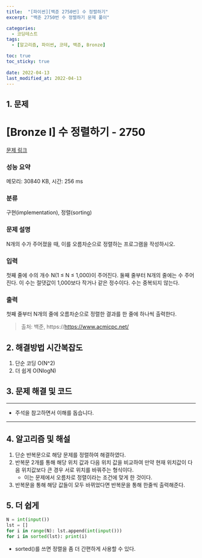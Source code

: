 ```yaml
---
title:  "[파이썬][백준 2750번] 수 정렬하기"
excerpt: "백준 2750번 수 정렬하기 문제 풀이"

categories:
  - 코딩테스트
tags:
  - [알고리즘, 파이썬, 코테, 백준, Bronze]

toc: true
toc_sticky: true
 
date: 2022-04-13
last_modified_at: 2022-04-13
---
```



## 1. 문제

# [Bronze I] 수 정렬하기 - 2750 

[문제 링크](https://www.acmicpc.net/problem/2750) 

### 성능 요약

메모리: 30840 KB, 시간: 256 ms

### 분류

구현(implementation), 정렬(sorting)

### 문제 설명

<p>N개의 수가 주어졌을 때, 이를 오름차순으로 정렬하는 프로그램을 작성하시오.</p>

### 입력 

 <p>첫째 줄에 수의 개수 N(1 ≤ N ≤ 1,000)이 주어진다. 둘째 줄부터 N개의 줄에는 수 주어진다. 이 수는 절댓값이 1,000보다 작거나 같은 정수이다. 수는 중복되지 않는다.</p>

### 출력 

 <p>첫째 줄부터 N개의 줄에 오름차순으로 정렬한 결과를 한 줄에 하나씩 출력한다.</p>


> 출처: 백준, https://https://www.acmicpc.net/

## 2. 해결방법 시간복잡도
1. 단순 코딩 O(N^2)
2. 더 쉽게 O(NlogN)


## 3. 문제 해결 및 코드
--- 

<script src="https://gist.github.com/godhin/425a69e8924d8978a1ca98f4f41c54ec.js"></script>

- 주석을 참고하면서 이해를 돕습니다.
---

## 4. 알고리즘 및 해설

1. 단순 반복문으로 해당 문제를 정렬하여 해결하였다.
2. 반복문 2개를 통해 해당 위치 값과 다음 위치 값을 비교하여 만약 현재 위치값이 다음 위치값보다 큰 경우 서로 위치를 바꿔주는 형식이다.
    - 이는 문제에서 오름차로 정렬이라는 조건에 맞게 한 것이다.
3. 반복문을 통해 해당 값들이 모두 바뀌었다면 반복문을 통해 한줄씩 출력해준다.

## 5. 더 쉽게
```python
N = int(input())
lst = []
for i in range(N): lst.append(int(input()))
for i in sorted(lst): print(i)
```

- sorted()를 쓰면 정렬을 좀 더 간편하게 사용할 수 있다.